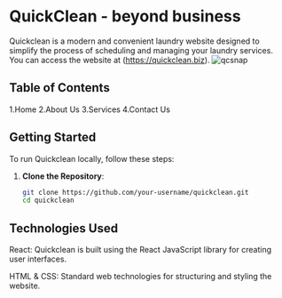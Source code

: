 # QuickClean - beyond business
Quickclean is a modern and convenient laundry website designed to simplify the process of scheduling and managing your laundry services. You can access the website at (https://quickclean.biz).
![qcsnap](https://github.com/AryaS01/QuickClean/assets/99812089/edd147b7-0e8f-455a-b869-0e6385817968)

## Table of Contents
1.Home
2.About Us
3.Services
4.Contact Us

## Getting Started

To run Quickclean locally, follow these steps:

1. **Clone the Repository**:

   ```bash
   git clone https://github.com/your-username/quickclean.git
   cd quickclean
   
## Technologies Used
React: Quickclean is built using the React JavaScript library for creating user interfaces.

HTML & CSS: Standard web technologies for structuring and styling the website.
